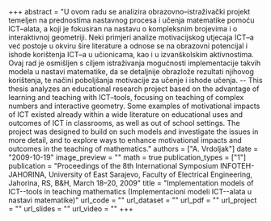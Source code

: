 +++
abstract = "U ovom radu se analizira obrazovno–istraživački projekt temeljen na prednostima nastavnog procesa i učenja matematike pomoću ICT–alata, a koji je fokusiran na nastavu o kompleksnim brojevima i o interaktivnoj geometriji. Neki primjeri analize motivacijskog utjecaja ICT–a već postoje u okviru šire literature a odnose se na obrazovni potencijal i ishode korištenja ICT–a u učionicama, kao i u izvanškolskim aktivnostima. Ovaj rad je osmišljen s ciljem istraživanja mogućnosti implementacije takvih modela u nastavi matematike, da se detaljnije obrazlože rezultati njihovog korištenja, te načini poboljšanja motivacije za učenje i ishode učenja. -- This thesis analyzes an educational research project based on the advantage of learning and teaching with ICT–tools, focusing on teaching of complex numbers and interactive geometry. Some examples of motivational impacts of ICT existed already within a wide literature on educational uses and outcomes of ICT in classrooms, as well as out of school settings. The project was designed to build on such models and investigate the issues in more detail, and to explore ways to enhance motivational impacts and outcomes in the teaching of mathematics."
authors = ["A. Vrdoljak"]
date = "2009-10-19"
image_preview = ""
math = true
publication_types = ["1"]
publication = "Proceedings of the 8th International Symposium INFOTEH-JAHORINA, University of East Sarajevo, Faculty of Electrical Engineering, Jahorina, RS, B&H, March 18–20, 2009"
title = "Implementation models of ICT--tools in teaching mathematics (Implementacioni modeli ICT--alata u nastavi matematike)"
url_code = ""
url_dataset = ""
url_pdf = ""
url_project = ""
url_slides = ""
url_video = ""
+++
